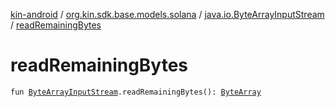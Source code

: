[kin-android](../../index.md) / [org.kin.sdk.base.models.solana](../index.md) / [java.io.ByteArrayInputStream](index.md) / [readRemainingBytes](./read-remaining-bytes.md)

# readRemainingBytes

`fun `[`ByteArrayInputStream`](https://docs.oracle.com/javase/6/docs/api/java/io/ByteArrayInputStream.html)`.readRemainingBytes(): `[`ByteArray`](https://kotlinlang.org/api/latest/jvm/stdlib/kotlin/-byte-array/index.html)